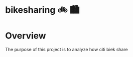 # bikesharing 	:bike: :cityscape:

# **Overview**
The purpose of this project is to analyze how citi biek share 
